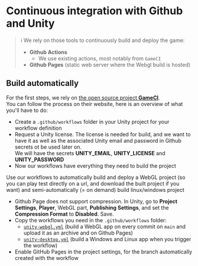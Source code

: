# Continuous integration with Github and Unity

> ℹ️ We rely on those tools to continuously build and deploy the game:   
>- **Github Actions**
>   - We use existing actions, most notably from `GameCI`
>- **Github Pages** (static web server where the Webgl build is hosted)

## Build automatically 

For the first steps, we rely on [the open source project **GameCI**](https://game.ci/docs/github/getting-started).  
You can follow the process on their website, here is an overview of what you'll have to do:  
- Create a `.github/workflows` folder in your Unity project for your workflow definition
- Request a Unity license. The license is needed for build, and we want to have it as well as the associated Unity email and password in Github secrets ot be used later on.  
We will have the secrets **UNITY_EMAIL**, **UNITY_LICENSE** and **UNITY_PASSWORD**
- Now our workflows have everything they need to build the project

Use our workflows to automatically build and deploy a WebGL project (so you can play test directly on a url, and download the built project if you want) and semi-automatically (= on demand) build linux/windows project
- Github Page does not support compression. In Unity, go to **Project Settings**, **Player**, WebGL part, **Publishing Settings**, and set the **Compression Format** to **Disabled**. Save.
- Copy the workflows you need in the `.github/workflows` folder:  
  - [`unity-webgl.yml`](./.github/workflows/unity-webgl.yml) (build a WebGL app on every commit on `main` and upload it as an archive and on Github Pages)
  - [`unity-desktop.yml`](./.github/workflows/unity-desktop.yml) (build a Windows and Linux app when you trigger the workflow)
- Enable GitHub Pages in the project settings, for the branch automatically created with the workflow
